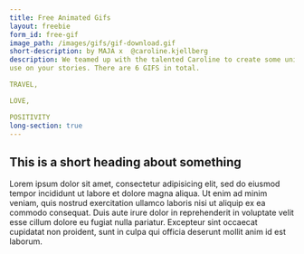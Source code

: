 ```yaml
---
title: Free Animated Gifs
layout: freebie
form_id: free-gif
image_path: /images/gifs/gif-download.gif
short-description: by MAJA x  @caroline.kjellberg
description: We teamed up with the talented Caroline to create some unique GIFS for you to
use on your stories. There are 6 GIFS in total.

TRAVEL,

LOVE,

POSITIVITY
long-section: true
---
```


## This is a short heading about something

Lorem ipsum dolor sit amet, consectetur adipisicing elit, sed do eiusmod tempor incididunt ut labore et dolore magna aliqua. Ut enim ad minim veniam, quis nostrud exercitation ullamco laboris nisi ut aliquip ex ea commodo consequat. Duis aute irure dolor in reprehenderit in voluptate velit esse cillum dolore eu fugiat nulla pariatur. Excepteur sint occaecat cupidatat non proident, sunt in culpa qui officia deserunt mollit anim id est laborum.
